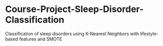 # Course-Project-Sleep-Disorder-Classification
Classification of sleep disorders using K-Nearest Neighbors with lifestyle-based features and SMOTE
